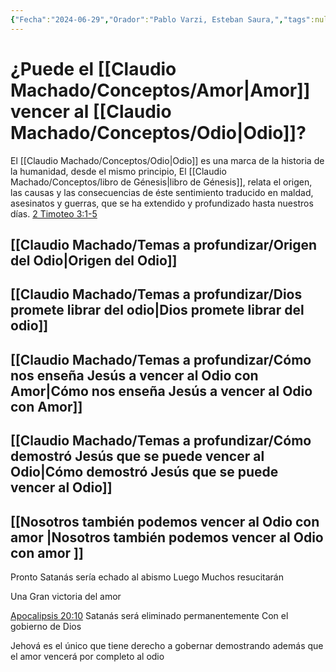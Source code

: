```yaml
---
{"Fecha":"2024-06-29","Orador":"Pablo Varzi, Esteban Saura,","tags":null,"Descripción":null,"Categoría":"[[Conferencia]]","dg-publish":true,"permalink":"/claudio-machado/temas-a-profundizar/puede-el-amor-vencer-al-odio/","dgPassFrontmatter":true}
---
```


# ¿Puede el [[Claudio Machado/Conceptos/Amor\|Amor]] vencer al [[Claudio Machado/Conceptos/Odio\|Odio]]?

El [[Claudio Machado/Conceptos/Odio\|Odio]] es una marca de la historia de la humanidad, desde el mismo principio, El [[Claudio Machado/Conceptos/libro de Génesis\|libro de Génesis]], relata el origen, las causas y las consecuencias de éste sentimiento traducido en maldad, asesinatos y guerras, que se ha extendido y profundizado hasta nuestros días. [2 Timoteo 3:1-5](https://wol.jw.org/es/wol/b/r4/lp-s/nwtsty/55/3#v=55:3:1-55:3:5)
## [[Claudio Machado/Temas a profundizar/Origen del Odio\|Origen del Odio]]

## [[Claudio Machado/Temas a profundizar/Dios promete librar del odio\|Dios promete librar del odio]]

## [[Claudio Machado/Temas a profundizar/Cómo nos enseña Jesús a vencer al Odio con Amor\|Cómo nos enseña Jesús a vencer al Odio con Amor]]

## [[Claudio Machado/Temas a profundizar/Cómo demostró Jesús que se puede vencer al Odio\|Cómo demostró Jesús que se puede vencer al Odio]]

## [[Nosotros también podemos vencer al Odio con amor \|Nosotros también podemos vencer al Odio con amor ]]

Pronto Satanás sería echado al abismo 
Luego Muchos resucitarán 

Una Gran victoria del amor 

[Apocalipsis 20:10](https://wol.jw.org/es/wol/b/r4/lp-s/nwtsty/66/20#v=66:20:10) Satanás será eliminado permanentemente 
Con el gobierno de Dios 

Jehová es el único que tiene derecho a gobernar demostrando además que el amor vencerá por completo al odio 









